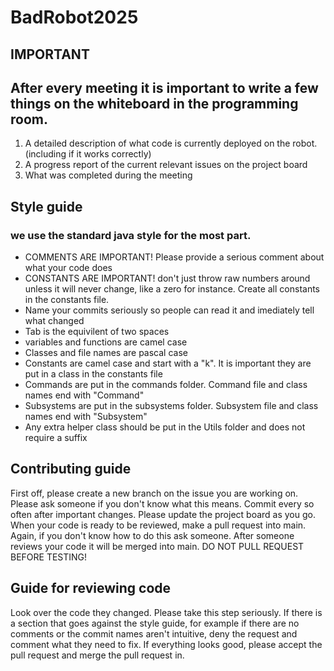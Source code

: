 # BadRobot2025

## IMPORTANT
## After every meeting it is important to write a few things on the whiteboard in the programming room. 

1. A detailed description of what code is currently deployed on the robot. (including if it works correctly)
2. A progress report of the current relevant issues on the project board
3. What was completed during the meeting

## Style guide
### we use the standard java style for the most part.
- COMMENTS ARE IMPORTANT! Please provide a serious comment about what your code does
- CONSTANTS ARE IMPORTANT! don't just throw raw numbers around unless it will never change, like a zero for instance. Create all constants in the constants file.
- Name your commits seriously so people can read it and imediately tell what changed
- Tab is the equivilent of two spaces
- variables and functions are camel case
- Classes and file names are pascal case
- Constants are camel case and start with a "k". It is important they are put in a class in the constants file
- Commands are put in the commands folder. Command file and class names end with "Command"
- Subsystems are put in the subsystems folder. Subsystem file and class names end with "Subsystem"
- Any extra helper class should be put in the Utils folder and does not require a suffix

## Contributing guide
First off, please create a new branch on the issue you are working on. Please ask someone if you don't know what this means. 
Commit every so often after important changes. Please update the project board as you go. When your code is ready to be reviewed, make a pull request into main. 
Again, if you don't know how to do this ask someone. After someone reviews your code it will be merged into main. DO NOT PULL REQUEST BEFORE TESTING!

## Guide for reviewing code
Look over the code they changed. Please take this step seriously. If there is a section that goes against the style guide, 
for example if there are no comments or the commit names aren't intuitive, deny the request and comment what they need to fix.
If everything looks good, please accept the pull request and merge the pull request in.
